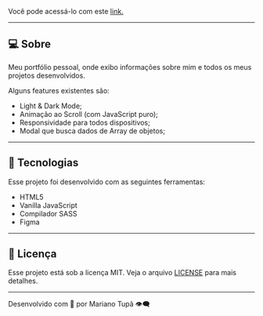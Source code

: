 <!-- ![img](https://i.imgur.com/5rgEz3a.jpg) -->

Você pode acessá-lo com este [link.](https://www.marianotupa.com/)

---

## **💻 Sobre**

Meu portfólio pessoal, onde exibo informações sobre mim e todos os meus projetos desenvolvidos.

Alguns features existentes são:

- Light & Dark Mode;
- Animação ao Scroll (com JavaScript puro);
- Responsividade para todos dispositivos;
- Modal que busca dados de Array de objetos;

<!-- Você pode acessá-lo com este [link.](https://www.rhuanbello.com/) -->

---

## **🚀 Tecnologias**

Esse projeto foi desenvolvido com as seguintes ferramentas:

- HTML5
- Vanilla JavaScript
- Compilador SASS
- Figma

---

## **📝 Licença**

Esse projeto está sob a licença MIT. Veja o arquivo [LICENSE](https://github.com/birobirobiro/nlw-heat-origin-v2/blob/main/.github/LICENSE.md) para mais detalhes.

---

Desenvolvido com 💛 por Mariano Tupã 👁️‍🗨️

